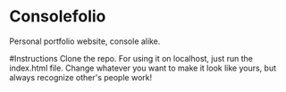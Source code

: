# Consolefolio
Personal portfolio website, console alike.

#Instructions
Clone the repo.
For using it on localhost, just run the index.html file.
Change whatever you want to make it look like yours, but always recognize other's people work!
